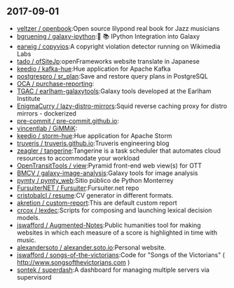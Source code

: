 ## 2017-09-01

* [veltzer / openbook](https://github.com/veltzer/openbook):Open source lilypond real book for Jazz musicians
* [bgruening / galaxy-ipython](https://github.com/bgruening/galaxy-ipython):🔬 📚 IPython Integration into Galaxy
* [earwig / copyvios](https://github.com/earwig/copyvios):A copyright violation detector running on Wikimedia Labs
* [tado / ofSiteJp](https://github.com/tado/ofSiteJp):openFrameworks website translate in Japanese
* [keedio / kafka-hue](https://github.com/keedio/kafka-hue):Hue application for Apache Kafka
* [postgrespro / sr_plan](https://github.com/postgrespro/sr_plan):Save and restore query plans in PostgreSQL
* [OCA / purchase-reporting](https://github.com/OCA/purchase-reporting):
* [TGAC / earlham-galaxytools](https://github.com/TGAC/earlham-galaxytools):Galaxy tools developed at the Earlham Institute
* [EnigmaCurry / lazy-distro-mirrors](https://github.com/EnigmaCurry/lazy-distro-mirrors):Squid reverse caching proxy for distro mirrors - dockerized
* [pre-commit / pre-commit.github.io](https://github.com/pre-commit/pre-commit.github.io):
* [vincentlab / GiMMiK](https://github.com/vincentlab/GiMMiK):
* [keedio / storm-hue](https://github.com/keedio/storm-hue):Hue application for Apache Storm
* [truveris / truveris.github.io](https://github.com/truveris/truveris.github.io):Truveris engineering blog
* [zeagler / tangerine](https://github.com/zeagler/tangerine):Tangerine is a task scheduler that automates cloud resources to accommodate your workload
* [OpenTransitTools / view](https://github.com/OpenTransitTools/view):Pyramid front-end web view(s) for OTT
* [BMCV / galaxy-image-analysis](https://github.com/BMCV/galaxy-image-analysis):Galaxy tools for image analysis
* [pymty / pymty_web](https://github.com/pymty/pymty_web):Sitio público de Python Monterrey
* [FursuiterNET / Fursuiter](https://github.com/FursuiterNET/Fursuiter):Fursuiter.net repo
* [cristobalcl / resume](https://github.com/cristobalcl/resume):CV generator in different formats.
* [akretion / custom-report](https://github.com/akretion/custom-report):This are default custom report
* [crcox / lexdec](https://github.com/crcox/lexdec):Scripts for composing and launching lexical decision models.
* [jswafford / Augmented-Notes](https://github.com/jswafford/Augmented-Notes):Public humanities tool for making websites in which each measure of a score is highlighted in time with music.
* [alexandersoto / alexander.soto.io](https://github.com/alexandersoto/alexander.soto.io):Personal website.
* [jswafford / songs-of-the-victorians](https://github.com/jswafford/songs-of-the-victorians):Code for "Songs of the Victorians" ( http://www.songsofthevictorians.com )
* [sontek / superdash](https://github.com/sontek/superdash):A dashboard for managing multiple servers via supervisord
